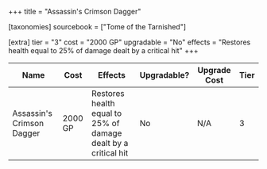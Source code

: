 +++
title = "Assassin's Crimson Dagger"

[taxonomies]
sourcebook = ["Tome of the Tarnished"]

[extra]
tier = "3"
cost = "2000 GP"
upgradable = "No"
effects = "Restores health equal to 25% of damage dealt by a critical hit"
+++

| Name                          | Cost    | Effects                                                                                           | Upgradable? | Upgrade Cost | Tier |
| ----------------------------- | ------- | ----------------------------------------------------------------------------------------------- | ----------- | ------------ | ---- |
| Assassin's Crimson Dagger | 2000 GP | Restores health equal to 25% of damage dealt by a critical hit | No | N/A | 3 |
